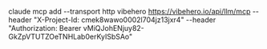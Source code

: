 claude mcp add --transport http vibehero https://vibehero.io/api/llm/mcp --header "X-Project-Id: cmek8wawo0002l704jz13jxr4" --header "Authorization: Bearer vMiQJohENjuy82-GkZpVTUTZOeTNHLab0erKyISbSAo" 